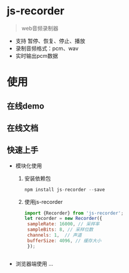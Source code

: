 # js-recorder

> web音频录制器 

- 支持 暂停、恢复、停止、播放
- 录制音频格式：pcm、wav
- 实时输出pcm数据

# 使用

## 在线demo


## 在线文档

## 快速上手

- 模块化使用

  1. 安装依赖包
     ```js
     npm install js-recorder --save
     ```
  2. 使用js-recorder
     ```js
     import {Recorder} from 'js-recorder';
     let recorder = new Recorder({
      sampleRate: 16000, // 采样率
      sampleBits: 8, // 采样位数
      channels: 1,  // 声道
      bufferSize: 4096, // 缓存大小
      });
   ```
- 浏览器端使用
   ...